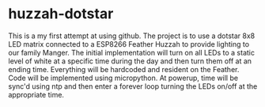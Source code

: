 # huzzah-dotstar
This is a my first attempt at using github.  The project is to use a dotstar 8x8 LED matrix connected to a ESP8266 Feather Huzzah to provide lighting to our family Manger. The initial implementation will turn on all LEDs to a static level of white at a specific time during the day and then turn them off at an ending time.  Everything will be hardcoded and resident on the Feather.  Code will be implemented using micropython.  At powerup, time will be sync'd using ntp and then enter a forever loop turning the LEDs on/off at the appropriate time.
